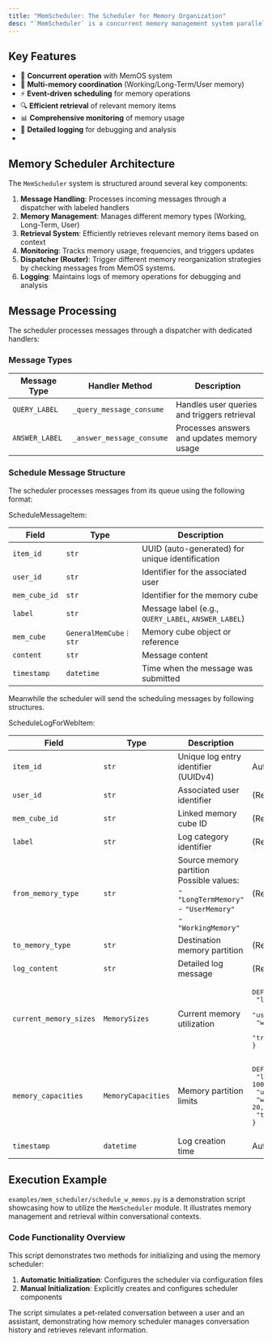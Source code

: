 ```yaml
---
title: "MemScheduler: The Scheduler for Memory Organization"
desc: "`MemScheduler` is a concurrent memory management system parallel running with the MemOS system, which coordinates memory operations between working memory, long-term memory, and activation memory in AI systems. It handles memory retrieval, updates, and compaction through event-driven scheduling. <br/> This system is particularly suited for conversational agents and reasoning systems requiring dynamic memory management."
---
```

## Key Features

- 🚀 **Concurrent operation** with MemOS system
- 🧠 **Multi-memory coordination** (Working/Long-Term/User memory)
- ⚡ **Event-driven scheduling** for memory operations
- 🔍 **Efficient retrieval** of relevant memory items
- 📊 **Comprehensive monitoring** of memory usage
- 📝 **Detailed logging** for debugging and analysis
- 
## Memory Scheduler Architecture

The `MemScheduler` system is structured around several key components:

1. **Message Handling**: Processes incoming messages through a dispatcher with labeled handlers
2. **Memory Management**: Manages different memory types (Working, Long-Term, User)
3. **Retrieval System**: Efficiently retrieves relevant memory items based on context
4. **Monitoring**: Tracks memory usage, frequencies, and triggers updates
5. **Dispatcher (Router)**: Trigger different memory reorganization strategies by checking messages from MemOS systems.
6. **Logging**: Maintains logs of memory operations for debugging and analysis

## Message Processing

The scheduler processes messages through a dispatcher with dedicated handlers:

### Message Types

| Message Type | Handler Method                  | Description                                |
|--------------|---------------------------------|--------------------------------------------|
| `QUERY_LABEL` | `_query_message_consume`       | Handles user queries and triggers retrieval |
| `ANSWER_LABEL`| `_answer_message_consume`      | Processes answers and updates memory usage |

### Schedule Message Structure 

The scheduler processes messages from its queue using the following format:

ScheduleMessageItem:

| Field         | Type                 | Description                                   |
|---------------|----------------------|-----------------------------------------------|
| `item_id`     | `str`                | UUID (auto-generated) for unique identification |
| `user_id`     | `str`                | Identifier for the associated user            |
| `mem_cube_id` | `str`                | Identifier for the memory cube                |
| `label`       | `str`                | Message label (e.g., `QUERY_LABEL`, `ANSWER_LABEL`) |
| `mem_cube`    | `GeneralMemCube｜str` | Memory cube object or reference               |
| `content`     | `str`                | Message content                               |
| `timestamp`   | `datetime`           | Time when the message was submitted           |


Meanwhile the scheduler will send the scheduling messages by following structures.

ScheduleLogForWebItem:

| Field                  | Type               | Description                                                                 | Default Value                          |
|------------------------|--------------------|-----------------------------------------------------------------------------|----------------------------------------|
| `item_id`              | `str`              | Unique log entry identifier (UUIDv4)                                        | Auto-generated (`uuid4()`)             |
| `user_id`              | `str`              | Associated user identifier                                                  | (Required)                             |
| `mem_cube_id`          | `str`              | Linked memory cube ID                                                       | (Required)                             |
| `label`                | `str`              | Log category identifier                                                     | (Required)                             |
| `from_memory_type`     | `str`              | Source memory partition<br>Possible values:<br>- `"LongTermMemory"`<br>- `"UserMemory"`<br>- `"WorkingMemory"` | (Required)                             |
| `to_memory_type`       | `str`              | Destination memory partition                                                | (Required)                             |
| `log_content`          | `str`              | Detailed log message                                                        | (Required)                             |
| `current_memory_sizes` | `MemorySizes`      | Current memory utilization                                                  | <pre>DEFAULT_MEMORY_SIZES = {<br>  "long_term_memory_size": -1,<br>  "user_memory_size": -1,<br>  "working_memory_size": -1,<br>  "transformed_act_memory_size": -1<br>}</pre> |
| `memory_capacities`    | `MemoryCapacities` | Memory partition limits                                                     | <pre>DEFAULT_MEMORY_CAPACITIES = {<br>  "long_term_memory_capacity": 10000,<br>  "user_memory_capacity": 10000,<br>  "working_memory_capacity": 20,<br>  "transformed_act_memory_capacity": -1<br>}</pre> |
| `timestamp`            | `datetime`         | Log creation time                                                           | Auto-set (`datetime.now`)              |

##  Execution Example

`examples/mem_scheduler/schedule_w_memos.py` is a demonstration script showcasing how to utilize the `MemScheduler` module. It illustrates memory management and retrieval within conversational contexts.

### Code Functionality Overview

This script demonstrates two methods for initializing and using the memory scheduler:

1. **Automatic Initialization**: Configures the scheduler via configuration files
2. **Manual Initialization**: Explicitly creates and configures scheduler components

The script simulates a pet-related conversation between a user and an assistant, demonstrating how memory scheduler manages conversation history and retrieves relevant information.
